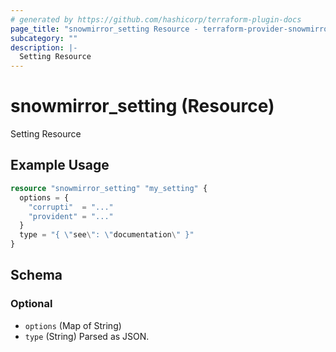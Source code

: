 ```yaml
---
# generated by https://github.com/hashicorp/terraform-plugin-docs
page_title: "snowmirror_setting Resource - terraform-provider-snowmirror"
subcategory: ""
description: |-
  Setting Resource
---
```


# snowmirror_setting (Resource)

Setting Resource

## Example Usage

```terraform
resource "snowmirror_setting" "my_setting" {
  options = {
    "corrupti"  = "..."
    "provident" = "..."
  }
  type = "{ \"see\": \"documentation\" }"
}
```

<!-- schema generated by tfplugindocs -->
## Schema

### Optional

- `options` (Map of String)
- `type` (String) Parsed as JSON.


